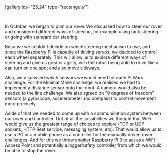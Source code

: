 <html><body><p>[gallery ids="25,24" type="rectangular"]

 

In October, we began to plan our rover. We discussed how to steer our rover and considered different ways of steering, for example using tank steering or going with standard car steering.

Because we couldn't decide on which steering mechanism to use, and since the Raspberry Pi is capable of driving servos, we decided to control each wheel separately. This will allow us to explore different ways of steering and give us greater agility, with the robot being able to drive like a car, turn on one spot and also move sideways.

Also, we discussed which sensors we would need for each Pi Wars challenge. For the Minimal Maze challenge, we realised we had to implement a distance sensor onto the robot. A camera would also be needed to the line challenge. We also agreed on "9 degrees of freedom" sensors (a gyroscope, accelerometer and compass) to control movement more precisely.

Aside of that we needed to come up with a communication system between our rover and controller. Out of all the possibilities we thought that WiFi would give us the greatest range of choices to explore (TCP or UDP sockets, HTTP Rest service, messaging system, etc). That would allow us to use a PC or a mobile phone as a controller for the manually driven rover challenges. And for this we threw another Raspberry Pi 3 to act as a WiFi Access Point and potentially a logger/safety controller from which we would be able to stop the rover.

 </p></body></html>